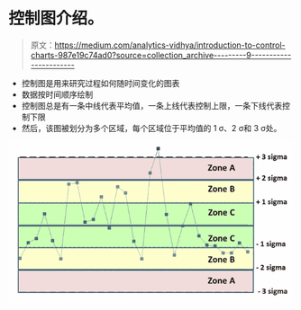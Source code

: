# 控制图介绍。

> 原文：<https://medium.com/analytics-vidhya/introduction-to-control-charts-987e19c74ad0?source=collection_archive---------9----------------------->

*   控制图是用来研究过程如何随时间变化的图表
*   数据按时间顺序绘制
*   控制图总是有一条中线代表平均值，一条上线代表控制上限，一条下线代表控制下限
*   然后，该图被划分为多个区域，每个区域位于平均值的 1 σ、2 σ和 3 σ处。

![](img/1d3e22d38ef7c20b029dc44e9d09703d.png)